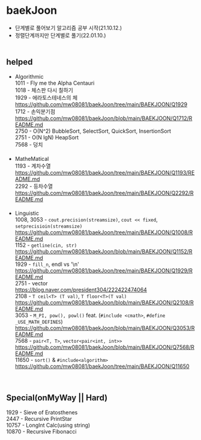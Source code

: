 # baekJoon
- 단계별로 풀어보기 알고리즘 공부 시작(21.10.12.)
- 정렬단계까지만 단계별로 풀기(22.01.10.)
　  
   　  
## helped
- Algorithmic  
1011 - Fly me the Alpha Centauri  
1018 - 체스판 다시 칠하기  
1929 - 에라토스테네스의 체  
https://github.com/mw08081/baekJoon/tree/main/BAEKJOON/Q1929  
1712 - 손익분기점  
https://github.com/mw08081/baekJoon/blob/main/BAEKJOON/Q1712/README.md  
2750 - O(N^2) BubbleSort, SelectSort, QuickSort, InsertionSort  
2751 - O(N lgN) HeapSort  
7568 - 덩치  
　  
- MatheMatical  
1193 - 계차수열   
https://github.com/mw08081/baekJoon/tree/main/BAEKJOON/Q1193/README.md  
2292 - 등차수열  
https://github.com/mw08081/baekJoon/tree/main/BAEKJOON/Q2292/README.md  
  　
- Linguistic  
1008, 3053 - `cout.precision(streamsize)`, `cout << fixed`, `setprecisioin(streamsize)`  
https://github.com/mw08081/baekJoon/tree/main/BAEKJOON/Q1008/README.md  
1152 - `getline(cin, str)`  
https://github.com/mw08081/baekJoon/blob/main/BAEKJOON/Q1152/README.md  
1929 - `fill_n`, endl vs '\n'  
https://github.com/mw08081/baekJoon/tree/main/BAEKJOON/Q1929/README.md    
2751 - vector  
https://blog.naver.com/president304/222422474064  
2108 -  `T ceil<T> (T val)`, `T floor<T>(T val)`  
https://github.com/mw08081/baekJoon/blob/main/BAEKJOON/Q2108/README.md  
3053 - `M_PI, pow(), powl()` feat. (`#include <cmath>`, `#define _USE_MATH_DEFINES`)  
https://github.com/mw08081/baekJoon/blob/main/BAEKJOON/Q3053/README.md  
7568 - `pair<T, T>`, `vector<pair<int, int>>`  
https://github.com/mw08081/baekJoon/blob/main/BAEKJOON/Q7568/README.md  
11650 - `sort()` & `#include<algorithm>`  
https://github.com/mw08081/baekJoon/tree/main/BAEKJOON/Q11650  

　  
## Special(onMyWay || Hard)
1929  - Sieve of Eratosthenes  
2447 - Recursive PrintStar  
10757 - LongInt Calc(using string)   
10870 - Recursive Fibonacci  
